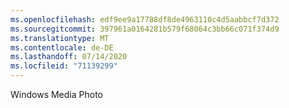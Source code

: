 ```yaml
---
ms.openlocfilehash: edf9ee9a17788df8de4963110c4d5aabbcf7d372
ms.sourcegitcommit: 397961a0164281b579f68064c3bb66c071f374d9
ms.translationtype: MT
ms.contentlocale: de-DE
ms.lasthandoff: 07/14/2020
ms.locfileid: "71139299"
---
```

Windows Media Photo